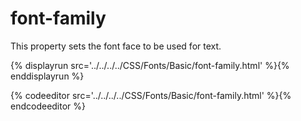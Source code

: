# font-family
This property sets the font face to be used for text.

{% displayrun src='../../../../CSS/Fonts/Basic/font-family.html' %}{% enddisplayrun %}

{% codeeditor src='../../../../CSS/Fonts/Basic/font-family.html' %}{% endcodeeditor %}

